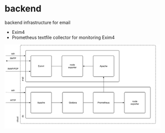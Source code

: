 # backend
backend infrastructure for email

* Exim4
* Prometheus textfile collector for monitoring Exim4

![architecture](doc/arch.png)

